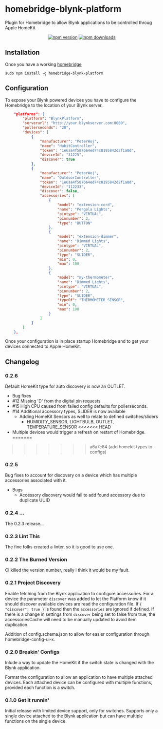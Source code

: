 # homebridge-blynk-platform

Plugin for Homebridge to allow Blynk applications to be controlled throug Apple HomeKit.

<div style="text-align:center;">
<a href="https://www.npmjs.com/package/homebridge-blynk-platform"><img title="npm version" src="https://badgen.net/npm/v/homebridge-blynk-platform" /></a>
<a href="https://www.npmjs.com/package/homebridge-blynk-platform"><img title="npm downloads" src="https://badgen.net/npm/dt/homebridge-blynk-platform" /></a>
</div>

## Installation

Once you have a working [homebridge](https://github.com/homebridge/homebridge/)

```console
sudo npm install -g homebridge-blynk-platform
```

## Configuration

To expose your Blynk powered devices you have to configure the Homebridge to the location of your Blynk server.

```json
    "platforms": {
        "platform": "BlynkPlatform",
        "serverurl": "http://your.blynkserver.com:8080",
        "pollerseconds": "20",
        "devices": [
            {
                "manufacturer": "PeterWoj",
                "name": "HabitController",
                "token": "1e6aa4f587664ed74c8195842d2f1a8d",
                "deviceId": "31225",
                "discover": true
            },
            {
                "manufacturer": "PeterWoj",
                "name": "OutdoorController",
                "token": "1e6aa4f587664ed74c8195842d2f1a8d",
                "deviceId": "112233",
                "discover": false,
                "accessories": [
                    {
                        "model": "extension-cord",
                        "name": "Pergola Lights",
                        "pintype": "VIRTUAL",
                        "pinnumber": 2,
                        "type": "BUTTON"
                    },
                    {
                        "model": "extension-dimmer",
                        "name": "Dimmed Lights",
                        "pintype": "VIRTUAL",
                        "pinnumber": 2,
                        "type": "SLIDER",
                        "min": 0,
                        "max": 100
                    },
                    {
                        "model": "my-thermometer",
                        "name": "Dimmed Lights",
                        "pintype": "VIRTUAL",
                        "pinnumber": 2,
                        "type": "SLIDER",
                        "typeOf": "THERMOMETER_SENSOR",
                        "min": 0,
                        "max": 100
                    }
                ]
            }
        ]
    },
```

Once your configuration is in place startup Homebridge and to get your devices connected to Apple HomeKit.

## Changelog

### 0.2.6

Default HomeKit type for auto discovery is now an OUTLET.

* Bug fixes 
 * #12 Missing 'D' from the digital pin requests 
 * #15 High CPU caused from failed config defaults for pollerseconds.
 * #14 Additional accessory types, SLIDER is now available
   * Adding HomeKit Sensors as well to relate to defined switches/sliders
     * HUMIDITY_SENSOR, LIGHTBULB, OUTLET, TEMPERATURE_SENSOR
<<<<<<< HEAD
 * Multiple devices would trigger a refresh on restart of Homebridge.
=======
>>>>>>> a6a7c84 (add homekit types to configs)

### 0.2.5

Bug fixes to account for discovery on a device which has multiple accessories associated with it.

* Bugs
  * Accessory discovery would fail to add found accessory due to duplicate UUID

### 0.2.4 ...

The 0.2.3 release...

### 0.2.3 Lint This

The fine folks created a linter, so it is good to use one.

### 0.2.2 The Burned Version

CI killed the version number, really I think it would be my fault.

### 0.2.1 Project Discovery

Enable fetching from the Blynk application to configure accessories.  For a device the parameter `discover` was added to let the Platform know if it should discover available devices are read the configuration file.  If `{ "discover": true }` is found then the `accessories` are ignored if defined.  If there is a change in settings from `discover` being set to false from true, the accessoriesCache will need to be manually updated to avoid item duplication.

Addition of config.schema.json to allow for easier configuration through homebridge-config-ui-x.

### 0.2.0 Breakin' Configs

Inlude a way to update the HomeKit if the switch state is changed with the Blynk application.

Format the configuration to allow an application to have multiple attached devices.  Each attached device can be configured with multiple functions, provided each function is a switch.

### 0.1.0 Get it runnin'

Initial release with limited device support, only for switches.  Supports only a single device attached to the Blynk application but can have multiple functions on the single device.
